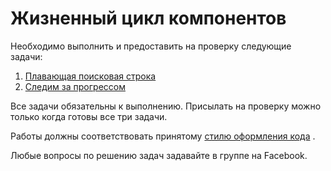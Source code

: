 Жизненный цикл компонентов
===

Необходимо выполнить и предоставить на проверку следующие задачи:

1. [Плавающая поисковая строка](./search/)
2. [Следим за прогрессом](./lib)

Все задачи обязательны к выполнению. Присылать на проверку можно только когда готовы все три задачи.

Работы должны соответствовать принятому [стилю оформления кода](https://netology-university.bitbucket.io/codestyle/) .

Любые вопросы по решению задач задавайте в группе на Facebook.
